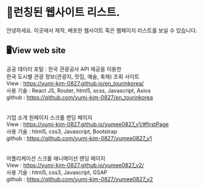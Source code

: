 # 📝런칭된 웹사이트 리스트.
안녕하세요.
이곳에서 제작, 배포한 웹사이트 혹은 웹페이지 리스트를 보실 수 있습니다.


## 🖥️View web site

공공 데이터 포털 : 한국 관광공사 API 제공을 이용한
<br/>
한국 도시별 관광 정보(관광지, 맛집, 예술, 축제) 조회 사이트
<br/>
View : https://yumi-kim-0827.github.io/en_tourinkorea/
<br/>
사용 기술 : React JS, Router, html5, scss, Javascript, Axios
<br/>
github : https://github.com/yumi-kim-0827/en_tourinkorea
<br/><br/><br/>
기업 소개 원페이지 스크롤 랜딩 페이지
<br/>
View : https://yumi-kim-0827.github.io/yumee0827_v1/#firstPage
<br/>
사용 기술 :  html5, css3, Javascript, Bootstrap
<br/>
github : https://github.com/yumi-kim-0827/yumee0827_v1
<br/><br/><br/>
어플리케이션 스크롤 애니메이션 랜딩 페이지
<br/>
View : https://yumi-kim-0827.github.io/yumee0827_v2/
<br/>
사용 기술 :  html5, css3, Javascript, GSAP
<br/>
github : https://github.com/yumi-kim-0827/yumee0827_v2
